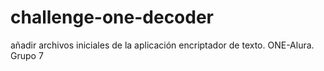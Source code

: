 # challenge-one-decoder
añadir archivos iniciales de la aplicación encriptador de texto. ONE-Alura. Grupo 7
